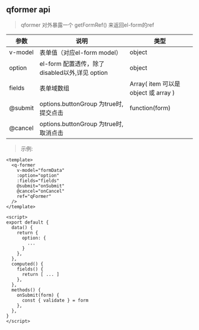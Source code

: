 ## qformer api

> qformer 对外暴露一个 getFormRef() 来返回el-form的ref

参数 | 说明 | 类型 
---|--- | ---
v-model | 表单值（对应el-form model）| object
option | el-form 配置透传，除了disabled以外,详见 option| object
fields | 表单域数组 | Array( item 可以是object 或 array )
@submit | options.buttonGroup 为true时,提交点击| function(form)
@cancel | options.buttonGroup 为true时,取消点击 | 

>示例:

``` vue
<template>
  <q-former
    v-model="formData"
    :option="option"
    :fields="fields"
    @submit="onSubmit"
    @cancel="onCancel"
    ref="qFormer"
  />
</template>

<script>
export default {
  data() {
    return {
      option: {
        ...
      }
    },
  },
  computed() {
    fields() {
      return [ ... ]
    },
  },
  methods() {
    onSubmit(form) {
      const { validate } = form
    },
  },
}
</script>
```